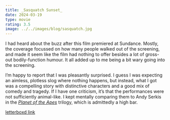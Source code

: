 ```yaml
---
title: _Sasquatch Sunset_
date: 2024-03-19
type: movie
rating: 3.5
image: ../../images/blog/sasquatch.jpg
---
```


I had heard about the buzz after this film premiered at Sundance. Mostly, the coverage focussed on how many people walked out of the screening, and made it seem like the film had nothing to offer besides a lot of gross-out bodily-function humour. It all added up to me being a bit wary going into the screening.

I’m happy to report that I was pleasantly surprised. I guess I was expecting an aimless, plotless slog where nothing happens, but instead, what I got was a compelling story with distinctive characters and a good mix of comedy and tragedy. If I have one criticism, it’s that the performances were not sufficiently animal-like. I kept mentally comparing them to Andy Serkis in the [_Planet of the Apes_](https://en.wikipedia.org/wiki/Planet_of_the_Apes#Reboot_film_series) trilogy, which is admittedly a high bar.

[letterboxd link](https://letterboxd.com/film/sasquatch-sunset/)